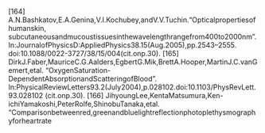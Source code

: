 [164] A.N.Bashkatov,E.A.Genina,V.I.Kochubey,andV.V.Tuchin.“Opticalpropertiesofhumanskin,
subcutaneousandmucoustissuesinthewavelengthrangefrom400to2000nm”.
In:JournalofPhysicsD:AppliedPhysics38.15(Aug.2005),pp.2543–2555.
doi:10.1088/0022-3727/38/15/004(cit.onp.30).
[165] DirkJ.Faber,MauriceC.G.Aalders,EgbertG.Mik,BrettA.Hooper,MartinJ.C.vanGemert,etal.
“OxygenSaturation-DependentAbsorptionandScatteringofBlood”.
In:PhysicalReviewLetters93.2(July2004),p.028102.doi:10.1103/PhysRevLett.93.028102
(cit.onp.30).
[166] JihyoungLee,KentaMatsumura,Ken-ichiYamakoshi,PeterRolfe,ShinobuTanaka,etal.
“Comparisonbetweenred,greenandbluelightreflectionphotoplethysmographyforheartrate